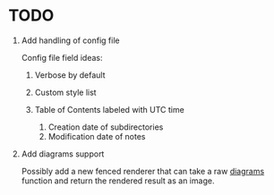 # TODO

1. Add handling of config file

   Config file field ideas:

   1. Verbose by default
   1. Custom style list 
   1. Table of Contents labeled with UTC time

      1. Creation date of subdirectories
      1. Modification date of notes


1. Add diagrams support

   Possibly add a new fenced renderer that can take a raw
   [diagrams](http://www.hackage.haskell.org/package/diagrams) function
   and return the rendered result as an image. 